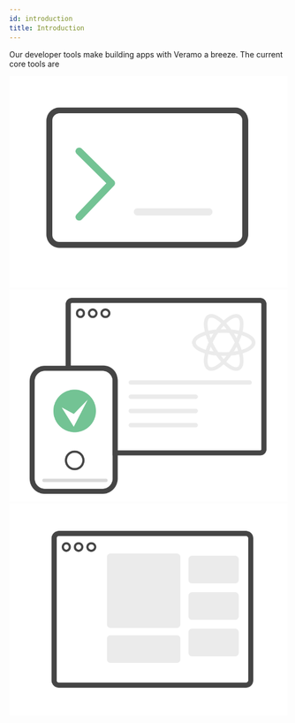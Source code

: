 ```yaml
---
id: introduction
title: Introduction
---
```


Our developer tools make building apps with Veramo a breeze. The current core tools are

![veramo-devtool](../../static/img/devtool_veramo_cli.svg) ![veramo-devtool](../../static/img/devtool_veramo_react.svg) ![veramo-devtool](../../static/img/devtool_veramo_agent_explorer.svg)
